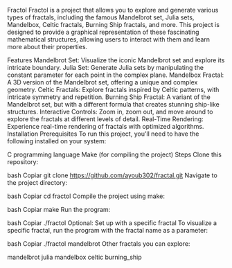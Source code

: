 Fractol
Fractol is a project that allows you to explore and generate various types of fractals, including the famous Mandelbrot set, Julia sets, Mandelbox, Celtic fractals, Burning Ship fractals, and more. This project is designed to provide a graphical representation of these fascinating mathematical structures, allowing users to interact with them and learn more about their properties.

Features
Mandelbrot Set: Visualize the iconic Mandelbrot set and explore its intricate boundary.
Julia Set: Generate Julia sets by manipulating the constant parameter for each point in the complex plane.
Mandelbox Fractal: A 3D version of the Mandelbrot set, offering a unique and complex geometry.
Celtic Fractals: Explore fractals inspired by Celtic patterns, with intricate symmetry and repetition.
Burning Ship Fractal: A variant of the Mandelbrot set, but with a different formula that creates stunning ship-like structures.
Interactive Controls: Zoom in, zoom out, and move around to explore the fractals at different levels of detail.
Real-Time Rendering: Experience real-time rendering of fractals with optimized algorithms.
Installation
Prerequisites
To run this project, you'll need to have the following installed on your system:

C programming language
Make (for compiling the project)
Steps
Clone this repository:

bash
Copiar
git clone https://github.com/ayoub302/fractal.git
Navigate to the project directory:

bash
Copiar
cd fractol
Compile the project using make:

bash
Copiar
make
Run the program:

bash
Copiar
./fractol
Optional: Set up with a specific fractal
To visualize a specific fractal, run the program with the fractal name as a parameter:

bash
Copiar
./fractol mandelbrot
Other fractals you can explore:

mandelbrot
julia
mandelbox
celtic
burning_ship
